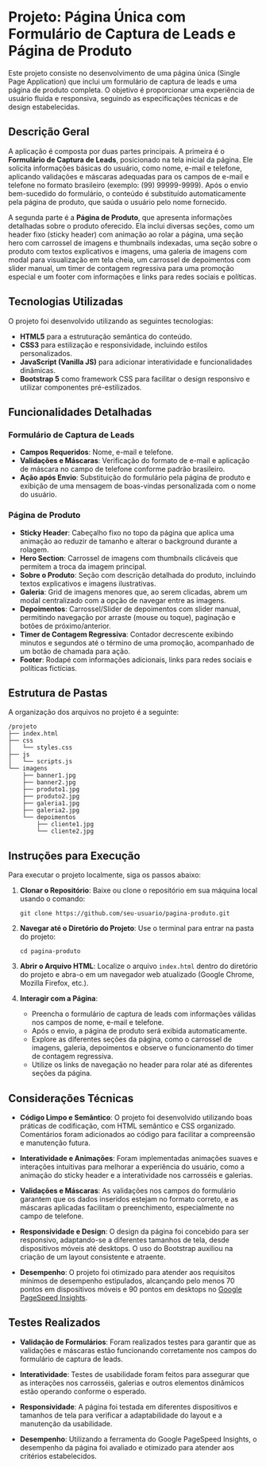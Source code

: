 # Projeto: Página Única com Formulário de Captura de Leads e Página de Produto

Este projeto consiste no desenvolvimento de uma página única (Single Page Application) que inclui um formulário de captura de leads e uma página de produto completa. O objetivo é proporcionar uma experiência de usuário fluida e responsiva, seguindo as especificações técnicas e de design estabelecidas.

## Descrição Geral

A aplicação é composta por duas partes principais. A primeira é o **Formulário de Captura de Leads**, posicionado na tela inicial da página. Ele solicita informações básicas do usuário, como nome, e-mail e telefone, aplicando validações e máscaras adequadas para os campos de e-mail e telefone no formato brasileiro (exemplo: (99) 99999-9999). Após o envio bem-sucedido do formulário, o conteúdo é substituído automaticamente pela página de produto, que saúda o usuário pelo nome fornecido.

A segunda parte é a **Página de Produto**, que apresenta informações detalhadas sobre o produto oferecido. Ela inclui diversas seções, como um header fixo (sticky header) com animação ao rolar a página, uma seção hero com carrossel de imagens e thumbnails indexadas, uma seção sobre o produto com textos explicativos e imagens, uma galeria de imagens com modal para visualização em tela cheia, um carrossel de depoimentos com slider manual, um timer de contagem regressiva para uma promoção especial e um footer com informações e links para redes sociais e políticas.

## Tecnologias Utilizadas

O projeto foi desenvolvido utilizando as seguintes tecnologias:

- **HTML5** para a estruturação semântica do conteúdo.
- **CSS3** para estilização e responsividade, incluindo estilos personalizados.
- **JavaScript (Vanilla JS)** para adicionar interatividade e funcionalidades dinâmicas.
- **Bootstrap 5** como framework CSS para facilitar o design responsivo e utilizar componentes pré-estilizados.

## Funcionalidades Detalhadas

### Formulário de Captura de Leads

- **Campos Requeridos**: Nome, e-mail e telefone.
- **Validações e Máscaras**: Verificação do formato de e-mail e aplicação de máscara no campo de telefone conforme padrão brasileiro.
- **Ação após Envio**: Substituição do formulário pela página de produto e exibição de uma mensagem de boas-vindas personalizada com o nome do usuário.

### Página de Produto

- **Sticky Header**: Cabeçalho fixo no topo da página que aplica uma animação ao reduzir de tamanho e alterar o background durante a rolagem.
- **Hero Section**: Carrossel de imagens com thumbnails clicáveis que permitem a troca da imagem principal.
- **Sobre o Produto**: Seção com descrição detalhada do produto, incluindo textos explicativos e imagens ilustrativas.
- **Galeria**: Grid de imagens menores que, ao serem clicadas, abrem um modal centralizado com a opção de navegar entre as imagens.
- **Depoimentos**: Carrossel/Slider de depoimentos com slider manual, permitindo navegação por arraste (mouse ou toque), paginação e botões de próximo/anterior.
- **Timer de Contagem Regressiva**: Contador decrescente exibindo minutos e segundos até o término de uma promoção, acompanhado de um botão de chamada para ação.
- **Footer**: Rodapé com informações adicionais, links para redes sociais e políticas fictícias.

## Estrutura de Pastas

A organização dos arquivos no projeto é a seguinte:

```
/projeto
├── index.html
├── css
│   └── styles.css
├── js
│   └── scripts.js
└── imagens
    ├── banner1.jpg
    ├── banner2.jpg
    ├── produto1.jpg
    ├── produto2.jpg
    ├── galeria1.jpg
    ├── galeria2.jpg
    └── depoimentos
        ├── cliente1.jpg
        └── cliente2.jpg
```

## Instruções para Execução

Para executar o projeto localmente, siga os passos abaixo:

1. **Clonar o Repositório**: Baixe ou clone o repositório em sua máquina local usando o comando:

   ```
   git clone https://github.com/seu-usuario/pagina-produto.git
   ```

2. **Navegar até o Diretório do Projeto**: Use o terminal para entrar na pasta do projeto:

   ```
   cd pagina-produto
   ```

3. **Abrir o Arquivo HTML**: Localize o arquivo `index.html` dentro do diretório do projeto e abra-o em um navegador web atualizado (Google Chrome, Mozilla Firefox, etc.).

4. **Interagir com a Página**:

   - Preencha o formulário de captura de leads com informações válidas nos campos de nome, e-mail e telefone.
   - Após o envio, a página de produto será exibida automaticamente.
   - Explore as diferentes seções da página, como o carrossel de imagens, galeria, depoimentos e observe o funcionamento do timer de contagem regressiva.
   - Utilize os links de navegação no header para rolar até as diferentes seções da página.

## Considerações Técnicas

- **Código Limpo e Semântico**: O projeto foi desenvolvido utilizando boas práticas de codificação, com HTML semântico e CSS organizado. Comentários foram adicionados ao código para facilitar a compreensão e manutenção futura.

- **Interatividade e Animações**: Foram implementadas animações suaves e interações intuitivas para melhorar a experiência do usuário, como a animação do sticky header e a interatividade nos carrosséis e galerias.

- **Validações e Máscaras**: As validações nos campos do formulário garantem que os dados inseridos estejam no formato correto, e as máscaras aplicadas facilitam o preenchimento, especialmente no campo de telefone.

- **Responsividade e Design**: O design da página foi concebido para ser responsivo, adaptando-se a diferentes tamanhos de tela, desde dispositivos móveis até desktops. O uso do Bootstrap auxiliou na criação de um layout consistente e atraente.

- **Desempenho**: O projeto foi otimizado para atender aos requisitos mínimos de desempenho estipulados, alcançando pelo menos 70 pontos em dispositivos móveis e 90 pontos em desktops no [Google PageSpeed Insights](https://pagespeed.web.dev).

## Testes Realizados

- **Validação de Formulários**: Foram realizados testes para garantir que as validações e máscaras estão funcionando corretamente nos campos do formulário de captura de leads.

- **Interatividade**: Testes de usabilidade foram feitos para assegurar que as interações nos carrosséis, galerias e outros elementos dinâmicos estão operando conforme o esperado.

- **Responsividade**: A página foi testada em diferentes dispositivos e tamanhos de tela para verificar a adaptabilidade do layout e a manutenção da usabilidade.

- **Desempenho**: Utilizando a ferramenta do Google PageSpeed Insights, o desempenho da página foi avaliado e otimizado para atender aos critérios estabelecidos.
